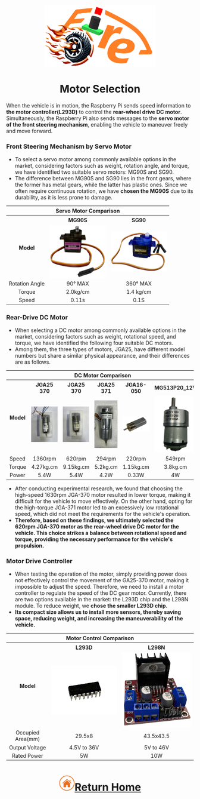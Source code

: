 <div align="center"><img src="../../other/img/logo.png" width="300" alt=" logo"></div>

# <div align="center"> Motor Selection</div> 
When the vehicle is in motion, the Raspberry Pi sends speed information to __the motor controller(L293D)__ to control the __rear-wheel drive DC motor__. Simultaneously, the Raspberry Pi also sends messages to the __servo motor of the front steering mechanism__, enabling the vehicle to maneuver freely and move forward.  

### Front Steering Mechanism by Servo Motor
- To select a servo motor among commonly available options in the market, considering factors such as weight, rotation angle, and torque, we have identified two suitable servo motors: MG90S and SG90.
- The difference between MG90S and SG90 lies in the front gears, where the former has metal gears, while the latter has plastic ones. Since we often require continuous rotation, we have __chosen the MG90S__ due to its durability, as it is less prone to damage.

<div align="center">
<table>
<tr ><th colspan="3">Servo Motor Comparison</th></tr>
<tr align="center">
<th rowspan="2" >Model</th>
<th>MG90S</th>
<th>SG90</th>
</tr>
<tr align="center">
<td><img src="./img/MG90S.png" width = "150" height = "" alt="MG90S" align=center /></td>
<td> <img src="./img/SG90.png" width = "150" height = "" alt="SG90" align=center /></td>
</tr>
<tr align="center">
<td>Rotation Angle</td>
<td>90° MAX</td>
<td>360° MAX</td>
</tr>
<tr align="center">
<td>Torque</td>
<td>2.0kg/cm</td>
<td>1.4 kg/cm</td>
</tr>
<tr align="center">
<td>Speed</td>
<td>0.11s</td>
<td>0.1S</td>
</tr>
</table>
</div>

### Rear-Drive DC Motor
- When selecting a DC motor among commonly available options in the market, considering factors such as weight, rotational speed, and torque, we have identified the following four suitable DC motors.
- Among them, the three types of motors, JGA25, have different model numbers but share a similar physical appearance, and their differences are as follows.
<div align="center"><table>
<tr ><th colspan="6">DC Motor Comparison</th></tr>
<tr align="center">
<th rowspan="2" >Model</th>
<th >JGA25 370</th>
<th >JGA25 370</th>
<th >JGA25 371</th>
<th >JGA16-050</th>
<th >MG513P20_12V</th>
</tr>
<tr align="center">
<td ><img src="./img/JGA25-370_1360RPM.JPG" width = "150" alt="JGA25-370_1360RPM" /></td>
<td ><img src="./img/JGA25-370_620RPM.JPG" width = "150" alt="JGA25-370_620RPM" /></td>
<td ><img src="./img/JGA25-371_1_34.JPG" width = "100" alt="JGA25-371M" /></td>
<td ><img src="./img/JGA16-050.png" width = "150" alt="JGA16-050" /></td>
<td ><img src="./img/MG513.png" width = "150" alt="MG513" /></td>
</tr>
<tr align="center">
<td >Speed</td>
<td >1360rpm</td>
<td >620rpm</td>
<td >294rpm</td>
<td >220rpm</td>
<td >549rpm</td>
</tr>
<tr align="center"><td>Torque</td><td>4.27kg.cm</td><td>9.15kg.cm</td><td>5.2kg.cm</td><td>1.15kg.cm</td><td>3.8kg.cm</td></tr><tr align="center">
<td>Power</td><td>5.4W</td><td>5.4W</td><td>4.2W</td><td>0.33W</td><td>4W</td>
</tr>
</table>
</div>  

- After conducting experimental research, we found that choosing the high-speed 1630rpm JGA-370 motor resulted in lower torque, making it difficult for the vehicle to move effectively. On the other hand, opting for the high-torque JGA-371 motor led to an excessively low rotational speed, which did not meet the requirements for the vehicle's operation.
- __Therefore, based on these findings, we ultimately selected the 620rpm JGA-370 motor as the rear-wheel drive DC motor for the vehicle. This choice strikes a balance between rotational speed and torque, providing the necessary performance for the vehicle's propulsion.__  

### Motor Drive Controller
- When testing the operation of the motor, simply providing power does not effectively control the movement of the GA25-370 motor, making it impossible to adjust the speed. Therefore, we need to install a motor controller to regulate the speed of the DC gear motor. Currently, there are two options available in the market: the L293D chip and the L298N module. To reduce weight, we __chose the smaller L293D chip.__   
- __Its compact size allows us to install more sensors, thereby saving space, reducing weight, and increasing the maneuverability of the vehicle.__


<div align="center">
<table>
<tr><th colspan="3">Motor Control Comparison</th></tr>
<tr align="center" >
<th rowspan="2">Model</th>
<th>L293D</th>
<th>L298N</th>
</tr>
<tr align="center">
<td> <img src="./img/l293d.png" width = "300"  alt="l293d" align=center /></td>
<td ><img src="./img/L298N.png" width = "300"  alt="l298n" align=center /></td>
</tr>
<tr align="center">
<td>Occupied Area(mm)</td>
<td>29.5x8</td>
<td>43.5x43.5</td>
</tr>
<tr align="center">
<td>Output Voltage</td>
<td>4.5V to 36V</td>
<td>5V to 46V</td>
</tr>
<tr align="center">
<td>Rated Power </td>
<td>5W</td>
<td>10W</td>
</tr>
</table>
</div>

# <div align="center">![HOME](../../other/img/home.png)[Return Home](../../)</div>  